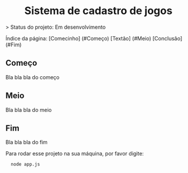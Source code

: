 <H1 align="center">Sistema de cadastro de jogos</H1>
> Status do projeto: Em desenvolvimento

Índice da página:
[Comecinho] (#Começo)
[Textão] (#Meio)
[Conclusão] (#Fim)
<h2> Começo </h2>
Bla bla bla do começo
<h2> Meio </h2>
Bla bla bla do meio
<h2> Fim </h2>
Bla bla bla do fim

Para rodar esse projeto na sua máquina, por favor digite:
```
  node app.js
```
